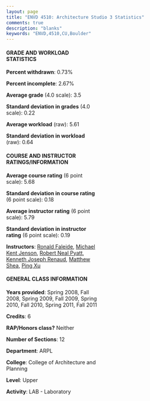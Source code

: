 ```yaml
---
layout: page
title: "ENVD 4510: Architecture Studio 3 Statistics"
comments: true
description: "blanks"
keywords: "ENVD,4510,CU,Boulder"
---
```

<head>
<script src="https://ajax.googleapis.com/ajax/libs/jquery/2.1.3/jquery.min.js"></script>
<script src="https://dl.dropboxusercontent.com/s/pc42nxpaw1ea4o9/highcharts.js?dl=0"></script>
<!-- <script src="../assets/js/highcharts.js"></script> -->
<style type="text/css">@font-face {
	font-family: "Bebas Neue";
	src: url(https://www.filehosting.org/file/details/544349/BebasNeue Regular.otf) format("opentype");
	}
	h1.Bebas { 
		font-family: "Bebas Neue", Verdana, Tahoma;
	}
</style>
</head>
<body>
	<div id="container" style="float: right; width: 45%; height: 88%; margin-left: 2.5%; margin-right: 2.5%;"></div>
	<script language="JavaScript">
		$(document).ready(function() {
		var chart = {type: 'column'};
		var title = {text: 'Grade Distribution'};
		var xAxis = {categories: ['A','B','C','D','F'],crosshair: true};
		var yAxis = {min: 0,title: {text: 'Percentage'}};
		var tooltip = {headerFormat: '<center><b><span style="font-size:20px">{point.key}</span></b></center>',
		               pointFormat: '<td style="padding:0"><b>{point.y:.1f}%</b></td>',
		               footerFormat: '</table>',shared: true,useHTML: true};
		var plotOptions = {column: {pointPadding: 0.0,borderWidth: 0}};  
		var credits = {enabled: false};var series= [{name: 'Percent',data: [63.59,31.08,3.36,0.76,1.22,]}];
		var json = {};
		json.chart = chart;
		json.title = title;
		json.tooltip = tooltip;
		json.xAxis = xAxis;
		json.yAxis = yAxis;  
		json.series = series;
		json.plotOptions = plotOptions;  
		json.credits = credits;
		$('#container').highcharts(json);
	});
	</script>
</body>
			   
#### GRADE AND WORKLOAD STATISTICS

**Percent withdrawn**: 0.73%

**Percent incomplete**: 2.67%

**Average grade** (4.0 scale): 3.5

**Standard deviation in grades** (4.0 scale): 0.22

**Average workload** (raw): 5.61

**Standard deviation in workload** (raw): 0.64

#### COURSE AND INSTRUCTOR RATINGS/INFORMATION

**Average course rating** (6 point scale): 5.68

**Standard deviation in course rating** (6 point scale): 0.18

**Average instructor rating** (6 point scale): 5.79

**Standard deviation in instructor rating** (6 point scale): 0.19

**Instructors**: <a href='../../instructors/Ronald_Faleide'>Ronald Faleide</a>, <a href='../../instructors/Michael_Kent_Jenson'>Michael Kent Jenson</a>, <a href='../../instructors/Robert_Neal_Pyatt'>Robert Neal Pyatt</a>, <a href='../../instructors/Kenneth_Joseph_Renaud'>Kenneth Joseph Renaud</a>, <a href='../../instructors/Matthew_Shea'>Matthew Shea</a>, <a href='../../instructors/Ping_Xu'>Ping Xu</a>

#### GENERAL CLASS INFORMATION

**Years provided**: Spring 2008, Fall 2008, Spring 2009, Fall 2009, Spring 2010, Fall 2010, Spring 2011, Fall 2011

**Credits**: 6

**RAP/Honors class?** Neither

**Number of Sections**: 12

**Department**: ARPL

**College**: College of Architecture and Planning

**Level**: Upper

**Activity**: LAB - Laboratory
